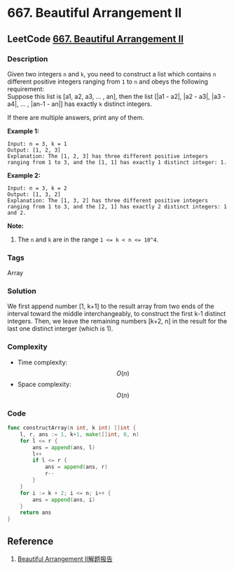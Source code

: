 # 667. Beautiful Arrangement II

## LeetCode [667. Beautiful Arrangement II](title)

### Description

Given two integers `n` and `k`, you need to construct a list which contains `n` different positive integers ranging from `1` to `n` and obeys the following requirement:  
Suppose this list is \[a1, a2, a3, ... , an\], then the list \[\|a1 - a2\|, \|a2 - a3\|, \|a3 - a4\|, ... , \|an-1 - an\|\] has exactly `k` distinct integers.

If there are multiple answers, print any of them.

**Example 1:**

```text
Input: n = 3, k = 1
Output: [1, 2, 3]
Explanation: The [1, 2, 3] has three different positive integers ranging from 1 to 3, and the [1, 1] has exactly 1 distinct integer: 1.
```

**Example 2:**

```text
Input: n = 3, k = 2
Output: [1, 3, 2]
Explanation: The [1, 3, 2] has three different positive integers ranging from 1 to 3, and the [2, 1] has exactly 2 distinct integers: 1 and 2.
```

**Note:**

1. The `n` and `k` are in the range `1 <= k < n <= 10^4`.

### Tags

Array

### Solution

We first append number \[1, k+1\] to the result array from two ends of the interval toward the middle interchangeably, to construct the first k-1 distinct integers. Then, we leave the remaining numbers \[k+2, n\] in the result for the last one distinct interger \(which is 1\).

### Complexity

* Time complexity: $$O(n)$$
* Space complexity: $$O(n)$$

### Code

```go
func constructArray(n int, k int) []int {
	l, r, ans := 1, k+1, make([]int, 0, n)
	for l <= r {
		ans = append(ans, l)
		l++
		if l <= r {
			ans = append(ans, r)
			r--
		}
	}
	for i := k + 2; i <= n; i++ {
		ans = append(ans, i)
	}
	return ans
}
```

## Reference

1. [Beautiful Arrangement II解题报告](https://www.jianshu.com/p/fd4aec133dca)

